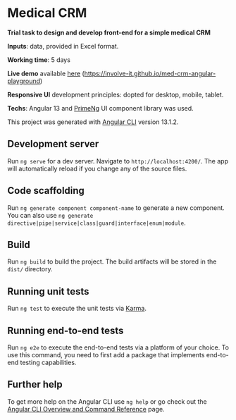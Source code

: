 # Medical CRM

**Trial task to design and develop front-end for a simple medical CRM**

**Inputs**: data, provided in Excel format.

**Working time**: 5 days

**Live demo** available [here](https://involve-it.github.io/med-crm-angular-playground) (https://involve-it.github.io/med-crm-angular-playground)

**Responsive UI** development principles: dopted for desktop, mobile, tablet.

**Techs**: Angular 13 and [PrimeNg](https://www.primefaces.org/primeng/) UI component library was used.

This project was generated with [Angular CLI](https://github.com/angular/angular-cli) version 13.1.2.

## Development server

Run `ng serve` for a dev server. Navigate to `http://localhost:4200/`. The app will automatically reload if you change any of the source files.

## Code scaffolding

Run `ng generate component component-name` to generate a new component. You can also use `ng generate directive|pipe|service|class|guard|interface|enum|module`.

## Build

Run `ng build` to build the project. The build artifacts will be stored in the `dist/` directory.

## Running unit tests

Run `ng test` to execute the unit tests via [Karma](https://karma-runner.github.io).

## Running end-to-end tests

Run `ng e2e` to execute the end-to-end tests via a platform of your choice. To use this command, you need to first add a package that implements end-to-end testing capabilities.

## Further help

To get more help on the Angular CLI use `ng help` or go check out the [Angular CLI Overview and Command Reference](https://angular.io/cli) page.
